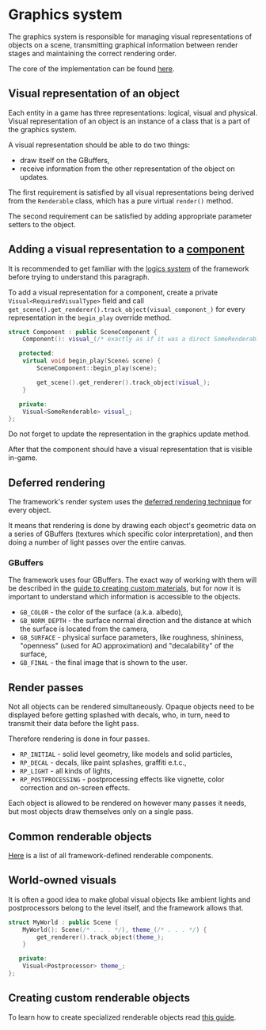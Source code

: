 # Graphics system

The graphics system is responsible for managing visual representations of objects on a scene, transmitting graphical information between render stages and maintaining the correct rendering order.

The core of the implementation can be found [here](./../../lib/graphics/objects/scene.h).

## Visual representation of an object

Each entity in a game has three representations: logical, visual and physical. Visual representation of an object is an instance of a class that is a part of the graphics system.

A visual representation should be able to do two things:
- draw itself on the GBuffers,
- receive information from the other representation of the object on updates.

The first requirement is satisfied by all visual representations being derived from the `Renderable` class, which has a pure virtual `render()` method.

The second requirement can be satisfied by adding appropriate parameter setters to the object.

## Adding a visual representation to a [component](./../logics/CORE.md)

It is recommended to get familiar with the [logics system](./../logics/CORE.md) of the framework before trying to understand this paragraph.

To add a visual representation for a component, create a private `Visual<RequiredVisualType>` field and call `get_scene().get_renderer().track_object(visual_component_)` for every representation in the `begin_play` override method.

```C++
struct Component : public SceneComponent {
    Component(): visual_(/* exactly as if it was a direct SomeRenderable() constructor */) {}

   protected:
    virtual void begin_play(Scene& scene) {
        SceneComponent::begin_play(scene);

        get_scene().get_renderer().track_object(visual_);
    }

   private:
    Visual<SomeRenderable> visual_;
};
```

Do not forget to update the representation in the graphics update method.

After that the component should have a visual representation that is visible in-game.

## Deferred rendering

The framework's render system uses the [deferred rendering technique](https://en.wikipedia.org/wiki/Deferred_shading) for every object.

It means that rendering is done by drawing each object's geometric data on a series of GBuffers (textures which specific color interpretation), and then doing a number of light passes over the entire canvas.

### GBuffers

The framework uses four GBuffers. The exact way of working with them will be described in the [guide to creating custom materials](./CUSTOM_MATERIALS.md), but for now it is important to understand which information is accessible to the objects.

- `GB_COLOR` - the color of the surface (a.k.a. albedo),
- `GB_NORM_DEPTH` - the surface normal direction and the distance at which the surface is located from the camera,
- `GB_SURFACE` - physical surface parameters, like roughness, shininess, "openness" (used for AO approximation) and "decalability" of the surface,
- `GB_FINAL` - the final image that is shown to the user.

## Render passes

Not all objects can be rendered simultaneously. Opaque objects need to be displayed before getting splashed with decals, who, in turn, need to transmit their data before the light pass.

Therefore rendering is done in four passes.

- `RP_INITIAL` - solid level geometry, like models and solid particles,
- `RP_DECAL` - decals, like paint splashes, graffiti e.t.c.,
- `RP_LIGHT` - all kinds of lights,
- `RP_POSTPROCESSING` - postprocessing effects like vignette, color correction and on-screen effects.

Each object is allowed to be rendered on however many passes it needs, but most objects draw themselves only on a single pass.

## Common renderable objects

[Here](./COMMON_RENDERABLES.md) is a list of all framework-defined renderable components.

## World-owned visuals

It is often a good idea to make global visual objects like ambient lights and postprocessors belong to the level itself, and the framework allows that.

```C++
struct MyWorld : public Scene {
    MyWorld(): Scene(/* . . . */), theme_(/* . . . */) {
        get_renderer().track_object(theme_);
    }

   private:
    Visual<Postprocessor> theme_;
};
```

## Creating custom renderable objects

To learn how to create specialized renderable objects read [this guide](./CUSTOM_RENDERABLES.md).
